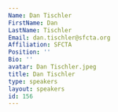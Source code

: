```yaml
---
Name: Dan Tischler
FirstName: Dan
LastName: Tischler
Email: dan.tischler@sfcta.org
Affiliation: SFCTA
Position: ''
Bio: ''
avatar: Dan Tischler.jpeg
title: Dan Tischler
type: speakers
layout: speakers
id: 156
---
```

